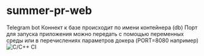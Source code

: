 # summer-pr-web
Telegram bot
Коннект к базе происходит по имени контейнера (db)
Порт для запуска приложения можно передать с помощью переменных среды или в перечислениях параметров докера (PORT=8080 например)
![C/C++ CI](https://github.com/DmLvkvch/summer-pr-web/workflows/C/C++%20CI/badge.svg)
